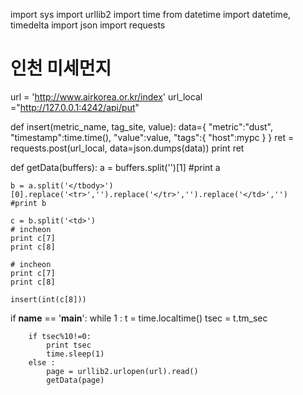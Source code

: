 
import sys
import urllib2
import time
from datetime import datetime, timedelta
import json
import requests


# 인천 미세먼지 
url = 'http://www.airkorea.or.kr/index'
url_local ="http://127.0.0.1:4242/api/put"

def insert(metric_name, tag_site, value):
    data={
        "metric":"dust",
        "timestamp":time.time(),
        "value":value,
        "tags":{
            "host":mypc
        }
    }
    ret = requests.post(url_local, data=json.dumps(data))
    print ret


def getData(buffers):
    a = buffers.split('<tbody id="mt_mmc2_10007">')[1]
    #print a

    b = a.split('</tbody>')[0].replace('<tr>','').replace('</tr>','').replace('</td>','')
    #print b

    c = b.split('<td>')
    # incheon
    print c[7]
    print c[8]

    # incheon
    print c[7]
    print c[8]

    insert(int(c[8]))
    

if __name__ == '__main__':
    while 1 :
        t = time.localtime()
        tsec = t.tm_sec

        if tsec%10!=0:
            print tsec
            time.sleep(1)
        else :
            page = urllib2.urlopen(url).read()
            getData(page)
